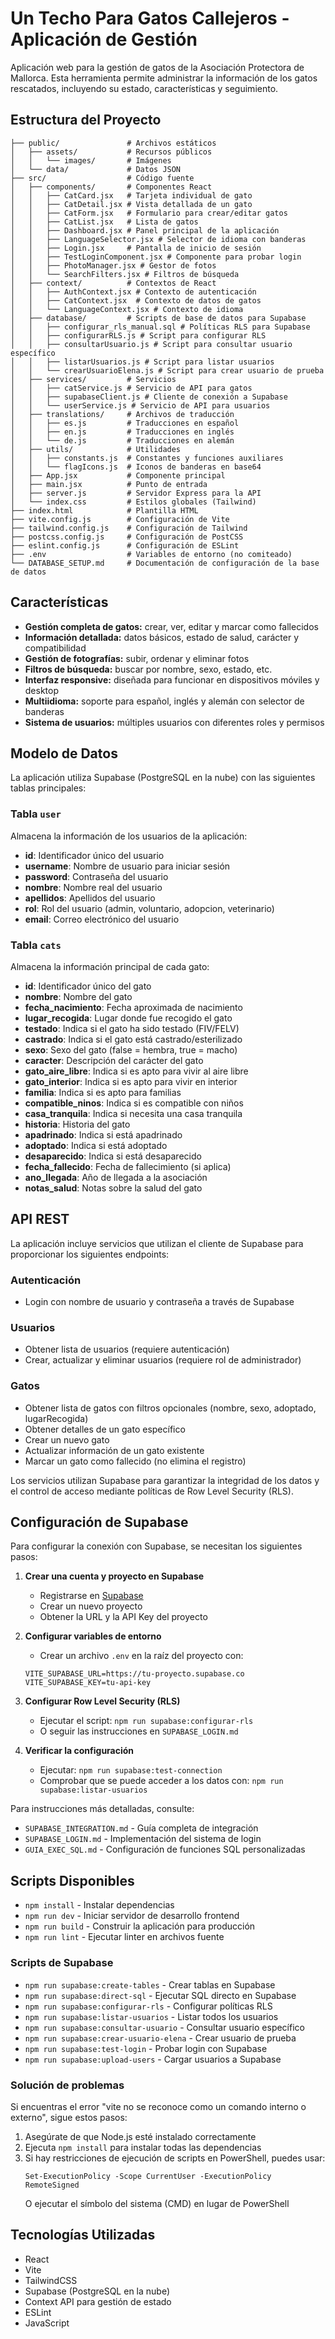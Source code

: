 # Un Techo Para Gatos Callejeros - Aplicación de Gestión

Aplicación web para la gestión de gatos de la Asociación Protectora de Mallorca. Esta herramienta permite administrar la información de los gatos rescatados, incluyendo su estado, características y seguimiento.

## Estructura del Proyecto

```
├── public/               # Archivos estáticos
│   ├── assets/           # Recursos públicos
│   │   └── images/       # Imágenes
│   └── data/             # Datos JSON
├── src/                  # Código fuente
│   ├── components/       # Componentes React
│   │   ├── CatCard.jsx   # Tarjeta individual de gato
│   │   ├── CatDetail.jsx # Vista detallada de un gato
│   │   ├── CatForm.jsx   # Formulario para crear/editar gatos
│   │   ├── CatList.jsx   # Lista de gatos
│   │   ├── Dashboard.jsx # Panel principal de la aplicación
│   │   ├── LanguageSelector.jsx # Selector de idioma con banderas
│   │   ├── Login.jsx     # Pantalla de inicio de sesión
│   │   ├── TestLoginComponent.jsx # Componente para probar login
│   │   ├── PhotoManager.jsx # Gestor de fotos
│   │   └── SearchFilters.jsx # Filtros de búsqueda
│   ├── context/          # Contextos de React
│   │   ├── AuthContext.jsx # Contexto de autenticación
│   │   ├── CatContext.jsx  # Contexto de datos de gatos
│   │   └── LanguageContext.jsx # Contexto de idioma
│   ├── database/         # Scripts de base de datos para Supabase
│   │   ├── configurar_rls_manual.sql # Políticas RLS para Supabase
│   │   ├── configurarRLS.js # Script para configurar RLS
│   │   ├── consultarUsuario.js # Script para consultar usuario específico
│   │   ├── listarUsuarios.js # Script para listar usuarios
│   │   └── crearUsuarioElena.js # Script para crear usuario de prueba
│   ├── services/         # Servicios
│   │   ├── catService.js # Servicio de API para gatos
│   │   ├── supabaseClient.js # Cliente de conexión a Supabase
│   │   └── userService.js # Servicio de API para usuarios
│   ├── translations/     # Archivos de traducción
│   │   ├── es.js         # Traducciones en español
│   │   ├── en.js         # Traducciones en inglés
│   │   └── de.js         # Traducciones en alemán
│   ├── utils/            # Utilidades
│   │   ├── constants.js  # Constantes y funciones auxiliares
│   │   └── flagIcons.js  # Iconos de banderas en base64
│   ├── App.jsx           # Componente principal
│   ├── main.jsx          # Punto de entrada
│   ├── server.js         # Servidor Express para la API
│   └── index.css         # Estilos globales (Tailwind)
├── index.html            # Plantilla HTML
├── vite.config.js        # Configuración de Vite
├── tailwind.config.js    # Configuración de Tailwind
├── postcss.config.js     # Configuración de PostCSS
├── eslint.config.js      # Configuración de ESLint
├── .env                  # Variables de entorno (no comiteado)
└── DATABASE_SETUP.md     # Documentación de configuración de la base de datos
```

## Características

- **Gestión completa de gatos:** crear, ver, editar y marcar como fallecidos
- **Información detallada:** datos básicos, estado de salud, carácter y compatibilidad
- **Gestión de fotografías:** subir, ordenar y eliminar fotos
- **Filtros de búsqueda:** buscar por nombre, sexo, estado, etc.
- **Interfaz responsive:** diseñada para funcionar en dispositivos móviles y desktop
- **Multiidioma:** soporte para español, inglés y alemán con selector de banderas
- **Sistema de usuarios:** múltiples usuarios con diferentes roles y permisos

## Modelo de Datos

La aplicación utiliza Supabase (PostgreSQL en la nube) con las siguientes tablas principales:

### Tabla `user`
Almacena la información de los usuarios de la aplicación:
- **id**: Identificador único del usuario
- **username**: Nombre de usuario para iniciar sesión
- **password**: Contraseña del usuario
- **nombre**: Nombre real del usuario
- **apellidos**: Apellidos del usuario
- **rol**: Rol del usuario (admin, voluntario, adopcion, veterinario)
- **email**: Correo electrónico del usuario


### Tabla `cats`
Almacena la información principal de cada gato:
- **id**: Identificador único del gato
- **nombre**: Nombre del gato
- **fecha_nacimiento**: Fecha aproximada de nacimiento
- **lugar_recogida**: Lugar donde fue recogido el gato
- **testado**: Indica si el gato ha sido testado (FIV/FELV)
- **castrado**: Indica si el gato está castrado/esterilizado
- **sexo**: Sexo del gato (false = hembra, true = macho)
- **caracter**: Descripción del carácter del gato
- **gato_aire_libre**: Indica si es apto para vivir al aire libre
- **gato_interior**: Indica si es apto para vivir en interior
- **familia**: Indica si es apto para familias
- **compatible_ninos**: Indica si es compatible con niños
- **casa_tranquila**: Indica si necesita una casa tranquila
- **historia**: Historia del gato
- **apadrinado**: Indica si está apadrinado
- **adoptado**: Indica si está adoptado
- **desaparecido**: Indica si está desaparecido
- **fecha_fallecido**: Fecha de fallecimiento (si aplica)
- **ano_llegada**: Año de llegada a la asociación
- **notas_salud**: Notas sobre la salud del gato



## API REST

La aplicación incluye servicios que utilizan el cliente de Supabase para proporcionar los siguientes endpoints:

### Autenticación
- Login con nombre de usuario y contraseña a través de Supabase

### Usuarios
- Obtener lista de usuarios (requiere autenticación)
- Crear, actualizar y eliminar usuarios (requiere rol de administrador)

### Gatos
- Obtener lista de gatos con filtros opcionales (nombre, sexo, adoptado, lugarRecogida)
- Obtener detalles de un gato específico
- Crear un nuevo gato
- Actualizar información de un gato existente
- Marcar un gato como fallecido (no elimina el registro)

Los servicios utilizan Supabase para garantizar la integridad de los datos y el control de acceso mediante políticas de Row Level Security (RLS).

## Configuración de Supabase

Para configurar la conexión con Supabase, se necesitan los siguientes pasos:

1. **Crear una cuenta y proyecto en Supabase**
   - Registrarse en [Supabase](https://supabase.com/)
   - Crear un nuevo proyecto
   - Obtener la URL y la API Key del proyecto

2. **Configurar variables de entorno**
   - Crear un archivo `.env` en la raíz del proyecto con:
   ```
   VITE_SUPABASE_URL=https://tu-proyecto.supabase.co
   VITE_SUPABASE_KEY=tu-api-key
   ```

3. **Configurar Row Level Security (RLS)**
   - Ejecutar el script: `npm run supabase:configurar-rls`
   - O seguir las instrucciones en `SUPABASE_LOGIN.md`

4. **Verificar la configuración**
   - Ejecutar: `npm run supabase:test-connection`
   - Comprobar que se puede acceder a los datos con: `npm run supabase:listar-usuarios`

Para instrucciones más detalladas, consulte:
- `SUPABASE_INTEGRATION.md` - Guía completa de integración
- `SUPABASE_LOGIN.md` - Implementación del sistema de login
- `GUIA_EXEC_SQL.md` - Configuración de funciones SQL personalizadas

## Scripts Disponibles
- `npm install` - Instalar dependencias
- `npm run dev` - Iniciar servidor de desarrollo frontend
- `npm run build` - Construir la aplicación para producción
- `npm run lint` - Ejecutar linter en archivos fuente

### Scripts de Supabase
- `npm run supabase:create-tables` - Crear tablas en Supabase
- `npm run supabase:direct-sql` - Ejecutar SQL directo en Supabase
- `npm run supabase:configurar-rls` - Configurar políticas RLS
- `npm run supabase:listar-usuarios` - Listar todos los usuarios
- `npm run supabase:consultar-usuario` - Consultar usuario específico
- `npm run supabase:crear-usuario-elena` - Crear usuario de prueba
- `npm run supabase:test-login` - Probar login con Supabase
- `npm run supabase:upload-users` - Cargar usuarios a Supabase

### Solución de problemas

Si encuentras el error "vite no se reconoce como un comando interno o externo", sigue estos pasos:

1. Asegúrate de que Node.js esté instalado correctamente
2. Ejecuta `npm install` para instalar todas las dependencias
3. Si hay restricciones de ejecución de scripts en PowerShell, puedes usar:
   ```
   Set-ExecutionPolicy -Scope CurrentUser -ExecutionPolicy RemoteSigned
   ```
   O ejecutar el símbolo del sistema (CMD) en lugar de PowerShell

## Tecnologías Utilizadas

- React
- Vite
- TailwindCSS
- Supabase (PostgreSQL en la nube)
- Context API para gestión de estado
- ESLint
- JavaScript
